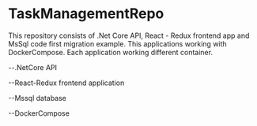 # TaskManagementRepo

This repository consists of .Net Core API, React - Redux frontend app and MsSql code first migration example. This applications working with DockerCompose.
Each application working different container. 

--.NetCore API 

--React-Redux frontend application

--Mssql database

--DockerCompose


